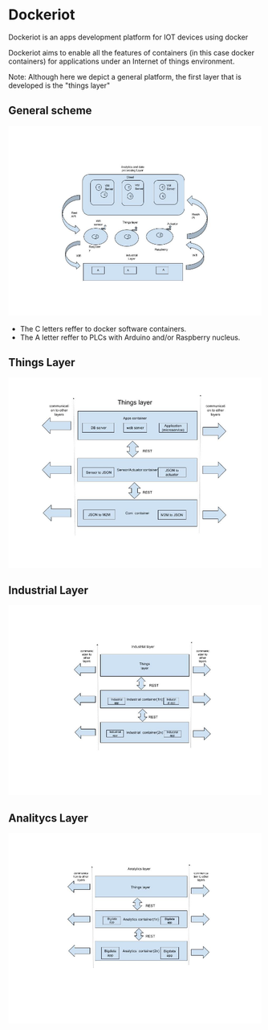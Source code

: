 # Dockeriot

Dockeriot is an apps development platform for IOT devices using docker

Dockeriot aims to enable all the features of containers (in this case docker containers) for applications
under an Internet of things environment. 

Note: Although here we depict a general platform, the first layer that is developed is the "things layer"


## General scheme


<img src="./IOtplatform3.jpg">

* The C letters reffer to docker software containers.
* The A letter reffer to PLCs with Arduino and/or Raspberry nucleus.

## Things Layer
<img src="./Things layer2(1).jpg "> 

## Industrial Layer
<img src="./Industrial layer2.jpg ">

## Analitycs Layer
<img src="./Analitics layer2.jpg ">



